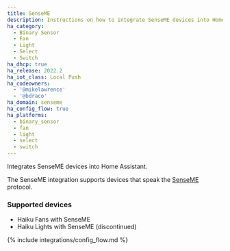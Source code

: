 ```yaml
---
title: SenseME
description: Instructions on how to integrate SenseME devices into Home Assistant.
ha_category:
  - Binary Sensor
  - Fan
  - Light
  - Select
  - Switch
ha_dhcp: true
ha_release: 2022.2
ha_iot_class: Local Push
ha_codeowners:
  - '@mikelawrence'
  - '@bdraco'
ha_domain: senseme
ha_config_flow: true
ha_platforms:
  - binary_sensor
  - fan
  - light
  - select
  - switch
---
```


Integrates SenseME devices into Home Assistant.

The SenseME integration supports devices that speak the [SenseME](https://www.bigassfans.com/senseme/) protocol.

### Supported devices

- Haiku Fans with SenseME
- Haiku Lights with SenseME (discontinued)

{% include integrations/config_flow.md %}
